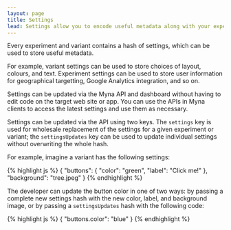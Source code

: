 ```yaml
---
layout: page
title: Settings
lead: Settings allow you to encode useful metadata along with your experiment
---
```


Every experiment and variant contains a hash of settings, which can be used to store useful metadata.

For example, variant settings can be used to store choices of layout, colours, and text. Experiment settings can be used to store user information for geographical targetting, Google Analytics integration, and so on.

Settings can be updated via the Myna API and dashboard without having to edit code on the target web site or app. You can use the APIs in Myna clients to access the latest settings and use them as necessary.

Settings can be updated via the API using two keys. The `settings` key is used for wholesale replacement of the settings for a given experiment or variant; the `settingsUpdates` key can be used to update individual settings without overwriting the whole hash.

For example, imagine a variant has the following settings:

{% highlight js %}
{
  "buttons": {
    "color": "green",
    "label": "Click me!"
  },
  "background": "tree.jpeg"
}
{% endhighlight %}

The developer can update the button color in one of two ways: by passing a complete new settings hash with the new color, label, and background image, or by passing a `settingsUpdates` hash with the following code:

{% highlight js %}
{
  "buttons.color": "blue"
}
{% endhighlight %}
